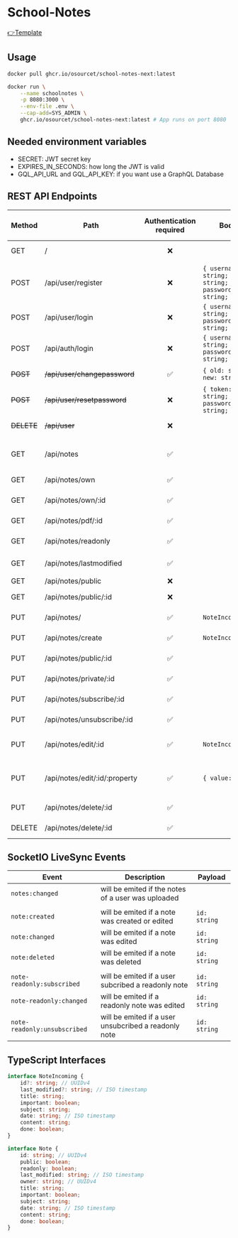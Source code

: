 # School-Notes

[👉Template](https://github.com/felix-07-11/TS-vueJS-vuetify-nestJS)

## Usage

```sh
docker pull ghcr.io/osourcet/school-notes-next:latest

docker run \
    --name schoolnotes \
    -p 8080:3000 \
    --env-file .env \
    --cap-add=SYS_ADMIN \
    ghcr.io/osourcet/school-notes-next:latest # App runs on port 8080
```

## Needed environment variables

-   SECRET: JWT secret key
-   EXPIRES_IN_SECONDS: how long the JWT is valid
-   GQL_API_URL and GQL_API_KEY: if you want use a GraphQL Database

## REST API Endpoints

| Method     | Path                          | Authentication required | Body                                                     | Http status code   | Returns                              |
| ---------- | ----------------------------- | :---------------------: | -------------------------------------------------------- | ------------------ | ------------------------------------ |
| GET        | /                             |           ❌            |                                                          | 200; 404           | frontend (VueJS)                     |
|            |                               |                         |                                                          |                    |                                      |
| POST       | /api/user/register            |           ❌            | `{ username: string; email: string; password: string; }` | 201; 403           |                                      |
| POST       | /api/user/login               |           ❌            | `{ username: string; password: string; }`                | 308                |                                      |
| POST       | /api/auth/login               |           ❌            | `{ username: string; password: string; }`                | 200; 403           | `{ token: string; }`                 |
| ~~POST~~   | ~~/api/user/changepassword~~  |           ✅            | `{ old: string; new: string; }`                          | 200; 401           |                                      |
| ~~POST~~   | ~~/api/user/resetpassword~~   |           ❌            | `{ token: string; password: string; }`                   | 200; 403           |                                      |
| ~~DELETE~~ | ~~/api/user~~                 |           ❌            |                                                          | 200; 403           |                                      |
|            |                               |                         |                                                          |                    |                                      |
| GET        | /api/notes                    |           ✅            |                                                          | 200; 401           | `{ own: Note[]; readonly: Note[]; }` |
| GET        | /api/notes/own                |           ✅            |                                                          | 200; 401           | `Note[]`                             |
| GET        | /api/notes/own/:id            |           ✅            |                                                          | 200; 401           | `Note`                               |
| GET        | /api/notes/pdf/:id            |           ✅            |                                                          | 200; 401           | `Buffer`                             |
| GET        | /api/notes/readonly           |           ✅            |                                                          | 200; 401           | `Note[]`                             |
| GET        | /api/notes/lastmodified       |           ✅            |                                                          | 200; 401           | `{ lastmodified: string; }`          |
| GET        | /api/notes/public             |           ❌            |                                                          | 200                | `Note[]`                             |
| GET        | /api/notes/public/:id         |           ❌            |                                                          | 200; 404           | `Note`                               |
| PUT        | /api/notes/                   |           ✅            | `NoteIncoming[]`                                         | 200; 401           |                                      |
| PUT        | /api/notes/create             |           ✅            | `NoteIncoming`                                           | 201; 401           |                                      |
| PUT        | /api/notes/public/:id         |           ✅            |                                                          | 200; 401           |                                      |
| PUT        | /api/notes/private/:id        |           ✅            |                                                          | 200; 401           |                                      |
| PUT        | /api/notes/subscribe/:id      |           ✅            |                                                          | 200; 401           |                                      |
| PUT        | /api/notes/unsubscribe/:id    |           ✅            |                                                          | 200; 401           |                                      |
| PUT        | /api/notes/edit/:id           |           ✅            | `NoteIncoming`                                           | 200; 401; 404      |                                      |
| PUT        | /api/notes/edit/:id/:property |           ✅            | `{ value: any }`                                         | 200; 400; 401; 404 |                                      |
| PUT        | /api/notes/delete/:id         |           ✅            |                                                          | 200; 401           |                                      |
| DELETE     | /api/notes/delete/:id         |           ✅            |                                                          | 200; 401           |                                      |

## SocketIO LiveSync Events

| Event                        | Description                                          | Payload      |
| ---------------------------- | ---------------------------------------------------- | ------------ |
| `notes:changed`              | will be emited if the notes of a user was uploaded   |              |
|                              |                                                      |              |
| `note:created`               | will be emited if a note was created or edited       | `id: string` |
| `note:changed`               | will be emited if a note was edited                  | `id: string` |
| `note:deleted`               | will be emited if a note was deleted                 | `id: string` |
|                              |                                                      |              |
| `note-readonly:subscribed`   | will be emited if a user subcribed a readonly note   | `id: string` |
| `note-readonly:changed`      | will be emited if a readonly note was edited         | `id: string` |
| `note-readonly:unsubscribed` | will be emited if a user unsubcribed a readonly note | `id: string` |

## TypeScript Interfaces

```ts
interface NoteIncoming {
    id?: string; // UUIDv4
    last_modified?: string; // ISO timestamp
    title: string;
    important: boolean;
    subject: string;
    date: string; // ISO timestamp
    content: string;
    done: boolean;
}

interface Note {
    id: string; // UUIDv4
    public: boolean;
    readonly: boolean;
    last_modified: string; // ISO timestamp
    owner: string; // UUIDv4
    title: string;
    important: boolean;
    subject: string;
    date: string; // ISO timestamp
    content: string;
    done: boolean;
}
```
